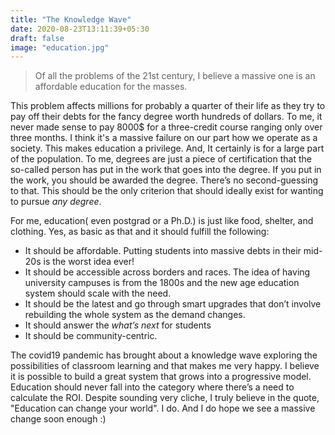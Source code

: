 ```yaml
---
title: "The Knowledge Wave"
date: 2020-08-23T13:11:39+05:30
draft: false
image: "education.jpg"
---
```


> Of all the problems of the 21st century, I believe a massive one is an affordable education for the masses.

This problem affects millions for probably a quarter of their life as they try to pay off their debts for the fancy degree worth hundreds of dollars. To me, it never made sense to pay 8000$ for a three-credit course ranging only over three months. I think it's a massive failure on our part how we operate as a society. This makes education a privilege. And, It certainly is for a large part of the population. To me, degrees are just a piece of certification that the so-called person has put in the work that goes into the degree. If you put in the work, you should be awarded the degree. There’s no second-guessing to that. This should be the only criterion that should ideally exist for wanting to pursue *any degree*.

For me, education( even postgrad or a Ph.D.)  is just like food, shelter, and clothing. Yes, as basic as that and  it should fulfill the following:

* It should be affordable. Putting students into massive debts in their mid-20s is the worst idea ever!
* It should be accessible across borders and races. The idea of having university campuses is from the 1800s and the new age education system should scale with the need.
* It should be the latest and go through smart upgrades that don’t involve rebuilding the whole system as the demand changes.
* It should answer the *what’s next* for students
* It should be community-centric.

The covid19 pandemic has brought about a knowledge wave exploring the possibilities of classroom learning and that makes me very happy. I believe it is possible to build a great system that grows into a progressive model. Education should never fall into the category where there’s a need to calculate the ROI. Despite sounding very cliche, I truly believe in the quote, "Education can change your world". I do. And I do hope we see a massive change soon enough :)
